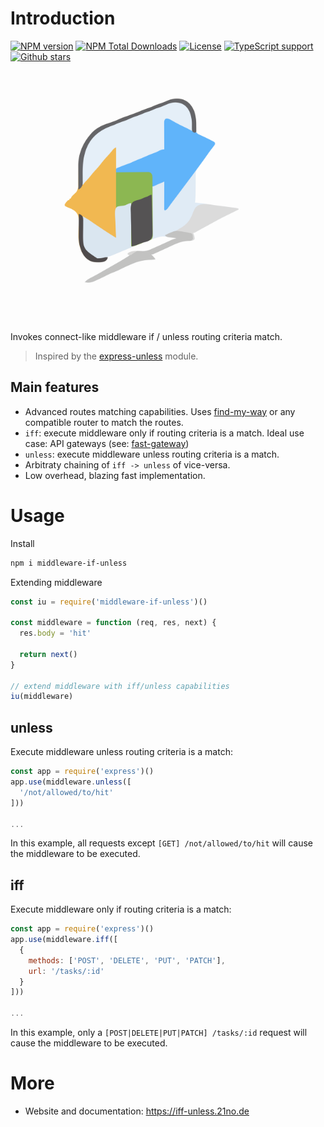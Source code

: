 # Introduction
[![NPM version](https://badgen.net/npm/v/middleware-if-unless)](https://www.npmjs.com/package/middleware-if-unless)
[![NPM Total Downloads](https://badgen.net/npm/dt/middleware-if-unless)](https://www.npmjs.com/package/middleware-if-unless)
[![License](https://badgen.net/npm/license/middleware-if-unless)](https://www.npmjs.com/package/middleware-if-unless)
[![TypeScript support](https://badgen.net/npm/types/middleware-if-unless)](https://www.npmjs.com/package/middleware-if-unless)
[![Github stars](https://img.shields.io/github/stars/BackendStack21/middleware-if-unless?style=flat)](https://github.com/BackendStack21/middleware-if-unless)

<img src="logo.svg" width="400">  

Invokes connect-like middleware if / unless routing criteria match. 
> Inspired by the [express-unless](https://www.npmjs.com/package/express-unless) module.  

## Main features
- Advanced routes matching capabilities. Uses [find-my-way](https://www.npmjs.com/package/find-my-way) or any compatible router to match the routes. 
- `iff`: execute middleware only if routing criteria is a match. Ideal use case: API gateways (see: [fast-gateway](https://www.npmjs.com/package/fast-gateway))
- `unless`: execute middleware unless routing criteria is a match.
- Arbitraty chaining of `iff -> unless` of vice-versa.
- Low overhead, blazing fast implementation. 

# Usage 
Install
```bash
npm i middleware-if-unless
```

Extending middleware
```js 
const iu = require('middleware-if-unless')()

const middleware = function (req, res, next) {
  res.body = 'hit'

  return next()
}

// extend middleware with iff/unless capabilities
iu(middleware)
```
## unless
Execute middleware unless routing criteria is a match:
```js
const app = require('express')()
app.use(middleware.unless([
  '/not/allowed/to/hit'
]))

...
```
In this example, all requests except `[GET] /not/allowed/to/hit` will cause the middleware to be executed.

## iff
Execute middleware only if routing criteria is a match:
```js
const app = require('express')()
app.use(middleware.iff([
  {
    methods: ['POST', 'DELETE', 'PUT', 'PATCH'],
    url: '/tasks/:id'
  }
]))

...
```
In this example, only a `[POST|DELETE|PUT|PATCH] /tasks/:id` request will cause the middleware to be executed.

# More
- Website and documentation: https://iff-unless.21no.de